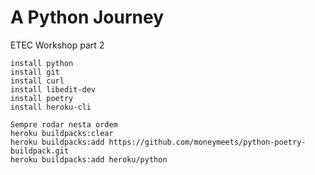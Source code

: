 # A Python Journey
ETEC Workshop part 2


```
install python
install git
install curl
install libedit-dev
install poetry
install heroku-cli

Sempre rodar nesta ordem
heroku buildpacks:clear
heroku buildpacks:add https://github.com/moneymeets/python-poetry-buildpack.git
heroku buildpacks:add heroku/python
```

